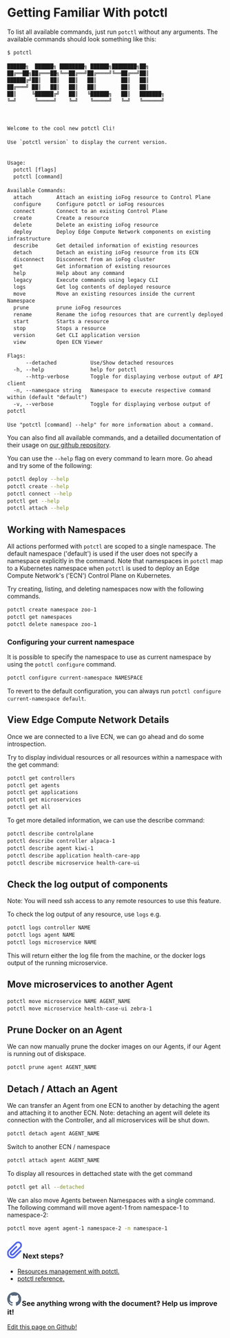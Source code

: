 # Getting Familiar With potctl

To list all available commands, just run `potctl` without any arguments. The available commands should look something like this:

```console
$ potctl

██████╗  ██████╗ ████████╗ ██████╗████████╗██╗     
██╔══██╗██╔═══██╗╚══██╔══╝██╔════╝╚══██╔══╝██║     
██████╔╝██║   ██║   ██║   ██║        ██║   ██║     
██╔═══╝ ██║   ██║   ██║   ██║        ██║   ██║     
██║     ╚██████╔╝   ██║   ╚██████╗   ██║   ███████╗
╚═╝      ╚═════╝    ╚═╝    ╚═════╝   ╚═╝   ╚══════╝
                                                   


Welcome to the cool new potctl Cli!

Use `potctl version` to display the current version.


Usage:
  potctl [flags]
  potctl [command]

Available Commands:
  attach        Attach an existing ioFog resource to Control Plane
  configure     Configure potctl or ioFog resources
  connect       Connect to an existing Control Plane
  create        Create a resource
  delete        Delete an existing ioFog resource
  deploy        Deploy Edge Compute Network components on existing infrastructure
  describe      Get detailed information of existing resources
  detach        Detach an existing ioFog resource from its ECN
  disconnect    Disconnect from an ioFog cluster
  get           Get information of existing resources
  help          Help about any command
  legacy        Execute commands using legacy CLI
  logs          Get log contents of deployed resource
  move          Move an existing resources inside the current Namespace
  prune         prune ioFog resources
  rename        Rename the iofog resources that are currently deployed
  start         Starts a resource
  stop          Stops a resource
  version       Get CLI application version
  view          Open ECN Viewer

Flags:
      --detached           Use/Show detached resources
  -h, --help               help for potctl
      --http-verbose       Toggle for displaying verbose output of API client
  -n, --namespace string   Namespace to execute respective command within (default "default")
  -v, --verbose            Toggle for displaying verbose output of potctl

Use "potctl [command] --help" for more information about a command.

```

You can also find all available commands, and a detailled documentation of their usage on [our github repository](https://github.com/Datasance/potctl/blob/main/docs/md/potctl.md).

You can use the `--help` flag on every command to learn more. Go ahead and try some of the following:

```bash
potctl deploy --help
potctl create --help
potctl connect --help
potctl get --help
potctl attach --help
```

## Working with Namespaces

All actions performed with `potctl` are scoped to a single namespace. The default namespace ('default') is used if the user does not specify a namespace explicitly in the command. Note that namespaces in `potctl` map to a Kubernetes namespace when `potctl` is used to deploy an Edge Compute Network's ('ECN') Control Plane on Kubernetes.

Try creating, listing, and deleting namespaces now with the following commands.

```bash
potctl create namespace zoo-1
potctl get namespaces
potctl delete namespace zoo-1
```

### Configuring your current namespace

It is possible to specify the namespace to use as current namespace by using the `potctl configure` command.

```bash
potctl configure current-namespace NAMESPACE
```

To revert to the default configuration, you can always run `potctl configure current-namespace default`.

## View Edge Compute Network Details

Once we are connected to a live ECN, we can go ahead and do some introspection.

Try to display individual resources or all resources within a namespace with the get command:

```bash
potctl get controllers
potctl get agents
potctl get applications
potctl get microservices
potctl get all
```

To get more detailed information, we can use the describe command:

```bash
potctl describe controlplane
potctl describe controller alpaca-1
potctl describe agent kiwi-1
potctl describe application health-care-app
potctl describe microservice health-care-ui
```

## Check the log output of components

Note: You will need ssh access to any remote resources to use this feature.

To check the log output of any resource, use `logs` e.g.

```bash
potctl logs controller NAME
potctl logs agent NAME
potctl logs microservice NAME
```

This will return either the log file from the machine, or the docker logs output of the running microservice.

## Move microservices to another Agent

```bash
potctl move microservice NAME AGENT_NAME
potctl move microservice health-case-ui zebra-1
```

## Prune Docker on an Agent

We can now manually prune the docker images on our Agents, if our Agent is running out of diskspace.

```bash
potctl prune agent AGENT_NAME
```

## Detach / Attach an Agent

We can transfer an Agent from one ECN to another by detaching the agent and attaching it to another ECN.
Note: detaching an agent will delete its connection with the Controller, and all microservices will be shut down.

```bash
potctl detach agent AGENT_NAME
```

Switch to another ECN / namespace

```bash
potctl attach agent AGENT_NAME
```

To display all resources in dettached state with the get command

```bash
potctl get all --detached
```

We can also move Agents between Namespaces with a single command. The following command will move agent-1 from namespace-1 to namespace-2:

```bash
potctl move agent agent-1 namespace-2 -n namespace-1
```

<aside class="notifications note">
  <h3><img src="/images/icos/ico-note.svg" alt=""/>Next steps?</h3>
  <ul>
    <li><a href="../potctl/resource-management">Resources management with potctl.</a></li>
    <li><a href="../reference-potctl/reference-kinds">potctl reference.</a></li>
  </ul>
</aside>

<aside class="notifications contribute">
  <h3><img src="/images/icos/ico-github.svg" alt=""/>See anything wrong with the document? Help us improve it!</h3>
  <a href="https://github.com/Datasance/docs.datasance.com/edit/main/docs/potctl/getting-familiar.md"
    target="_blank">
    <p>Edit this page on Github!</p>
  </a>
</aside>
